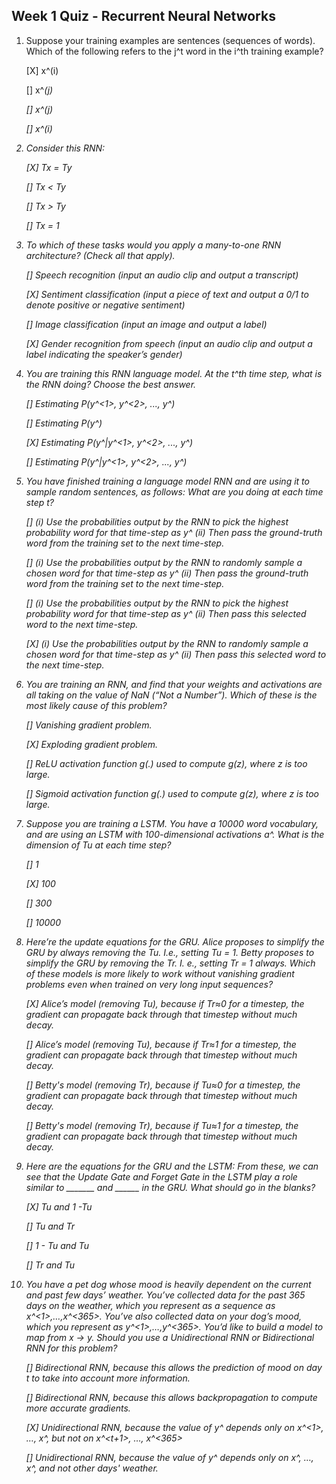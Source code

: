 ## Week 1 Quiz - Recurrent Neural Networks

1. Suppose your training examples are sentences (sequences of words). Which of the following refers to the j^t word in the i^th training example?

    [X] x^(i)<j>

    [] x^<i>(j)

    [] x^(j)<i>

    [] x^<j>(i)

2. Consider this RNN:

    [X] Tx = Ty

    [] Tx < Ty

    [] Tx > Ty

    [] Tx = 1

3. To which of these tasks would you apply a many-to-one RNN architecture? (Check all that apply).

    [] Speech recognition (input an audio clip and output a transcript) 

    [X] Sentiment classification (input a piece of text and output a 0/1 to denote positive or negative sentiment) 

    [] Image classification (input an image and output a label)

    [X] Gender recognition from speech (input an audio clip and output a label indicating the speaker’s gender) 

4. You are training this RNN language model. At the t^th time step, what is the RNN doing? Choose the best answer. 

    [] Estimating P(y^<1>, y^<2>, ..., y^<t-1>)

    [] Estimating P(y^<t>)

    [X] Estimating P(y^<t>|y^<1>, y^<2>, ..., y^<t-1>)

    [] Estimating P(y^<t>|y^<1>, y^<2>, ..., y^<t>)

5. You have finished training a language model RNN and are using it to sample random sentences, as follows: What are you doing at each time step t?

    [] (i) Use the probabilities output by the RNN to pick the highest probability word for that time-step as y^<t> (ii) Then pass the ground-truth word from the training set to the next time-step. 

    [] (i) Use the probabilities output by the RNN to randomly sample a chosen word for that time-step as y^<t> (ii) Then pass the ground-truth word from the training set to the next time-step.

    [] (i) Use the probabilities output by the RNN to pick the highest probability word for that time-step as y^<t> (ii) Then pass this selected word to the next time-step.

    [X] (i) Use the probabilities output by the RNN to randomly sample a chosen word for that time-step as y^<t> (ii) Then pass this selected word to the next time-step.

6. You are training an RNN, and find that your weights and activations are all taking on the value of NaN (“Not a Number”). Which of these is the most likely cause of this problem?

    [] Vanishing gradient problem.
    
    [X] Exploding gradient problem.

    [] ReLU activation function g(.) used to compute g(z), where z is too large.

    [] Sigmoid activation function g(.) used to compute g(z), where z is too large.

7. Suppose you are training a LSTM. You have a 10000 word vocabulary, and are using an LSTM with 100-dimensional activations a^<t>. What is the dimension of Tu at each time step? 

    [] 1

    [X] 100

    [] 300
    
    [] 10000

8. Here’re the update equations for the GRU. Alice proposes to simplify the GRU by always removing the Tu. I.e., setting Tu = 1. Betty proposes to simplify the GRU by removing the Tr. I. e., setting Tr = 1 always. Which of these models is more likely to work without vanishing gradient problems even when trained on very long input sequences?

    [X] Alice’s model (removing Tu), because if Tr≈0 for a timestep, the gradient can propagate back through that timestep without much decay. 

    [] Alice’s model (removing Tu), because if Tr≈1 for a timestep, the gradient can propagate back through that timestep without much decay. 

    [] Betty's model (removing Tr), because if Tu≈0 for a timestep, the gradient can propagate back through that timestep without much decay. 
    
    [] Betty's model (removing Tr), because if Tu≈1 for a timestep, the gradient can propagate back through that timestep without much decay. 

9. Here are the equations for the GRU and the LSTM: From these, we can see that the Update Gate and Forget Gate in the LSTM play a role similar to _______ and ______ in the GRU. What should go in the blanks?

    [X] Tu and 1 -Tu

    [] Tu and Tr

    [] 1 - Tu and Tu
    
    [] Tr and Tu

10. You have a pet dog whose mood is heavily dependent on the current and past few days’ weather. You’ve collected data for the past 365 days on the weather, which you represent as a sequence as x^<1>,…,x^<365>. You’ve also collected data on your dog’s mood, which you represent as y^<1>,…,y^<365>. You’d like to build a model to map from x -> y. Should you use a Unidirectional RNN or Bidirectional RNN for this problem?

    [] Bidirectional RNN, because this allows the prediction of mood on day t to take into account more information. 

    [] Bidirectional RNN, because this allows backpropagation to compute more accurate gradients. 

    [X] Unidirectional RNN, because the value of y^<t> depends only on x^<1>, …, x^<t>, but not on x^<t+1>, …, x^<365>
    
    [] Unidirectional RNN, because the value of y^<t> depends only on x^<t>, …, x^<t>, and not other days' weather.

